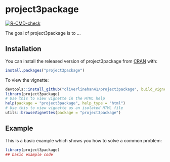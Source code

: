 
# project3package

<!-- badges: start -->
[![R-CMD-check](https://github.com/oliverlinehan41/project3package/workflows/R-CMD-check/badge.svg)](https://github.com/oliverlinehan41/project3package/actions)
<!-- badges: end -->

The goal of project3package is to ...

## Installation

You can install the released version of project3package from [CRAN](https://CRAN.R-project.org) with:

``` r
install.packages("project3package")
```

To view the vignette:
``` r
devtools::install_github("oliverlinehan41/project3package", build_vignette= TRUE, build_opts = c())
library(project3package)
# Use this to view vignette in the HTML help
help(package = "project3package", help_type = "html")
# Use this to view vignette as an isolated HTML file
utils::browseVignettes(package = "project3package")

```

## Example

This is a basic example which shows you how to solve a common problem:

``` r
library(project3package)
## basic example code
```

